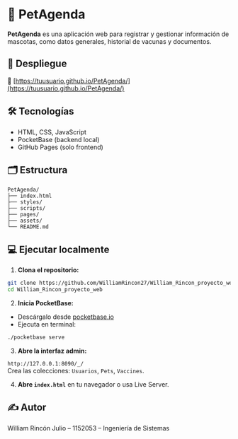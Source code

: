 # 🐾 PetAgenda

**PetAgenda** es una aplicación web para registrar y gestionar información de mascotas, como datos generales, historial de vacunas y documentos.

## 🚀 Despliegue

🔗 [https://tuusuario.github.io/PetAgenda/](https://tuusuario.github.io/PetAgenda/)

## 🛠 Tecnologías

- HTML, CSS, JavaScript
- PocketBase (backend local)
- GitHub Pages (solo frontend)

## 🗂 Estructura

```
PetAgenda/
├── index.html
├── styles/
├── scripts/
├── pages/
├── assets/
└── README.md
```

## 💻 Ejecutar localmente

1. **Clona el repositorio:**

```bash
git clone https://github.com/WilliamRincon27/William_Rincon_proyecto_web
cd William_Rincon_proyecto_web
```

2. **Inicia PocketBase:**

- Descárgalo desde [pocketbase.io](https://pocketbase.io/)
- Ejecuta en terminal:

```bash
./pocketbase serve
```

3. **Abre la interfaz admin:**

`http://127.0.0.1:8090/_/`  
Crea las colecciones: `Usuarios`, `Pets`, `Vaccines`.

4. **Abre `index.html`** en tu navegador o usa Live Server.

## ✍️ Autor

William Rincón Julio – 1152053 – Ingeniería de Sistemas
